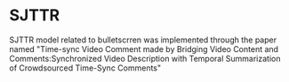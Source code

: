 # SJTTR
SJTTR model related to bulletscrren was implemented through the paper named "Time-sync Video Comment made by Bridging Video Content and Comments:Synchronized Video Description with Temporal Summarization of Crowdsourced Time-Sync Comments"

